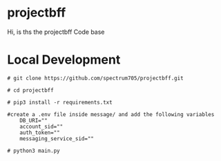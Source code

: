 # projectbff



Hi, is ths the projectbff Code base


# Local Development
    # git clone https://github.com/spectrum705/projectbff.git

    # cd projectbff

    # pip3 install -r requirements.txt

    #create a .env file inside message/ and add the following variables
        DB_URI=""
        account_sid=""
        auth_token=""
        messaging_service_sid=""

    # python3 main.py